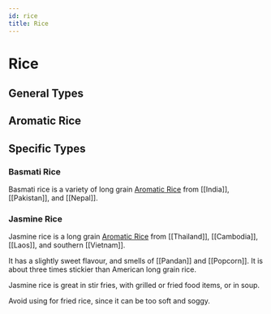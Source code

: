 ```yaml
---
id: rice
title: Rice
---
```


# Rice

## General Types

## Aromatic Rice

## Specific Types

### Basmati Rice

Basmati rice is a variety of long grain [Aromatic Rice](#aromatic-rice) from
[[India]], [[Pakistan]], and [[Nepal]].

### Jasmine Rice

Jasmine rice is a long grain [Aromatic Rice](#aromatic-rice) from [[Thailand]],
[[Cambodia]], [[Laos]], and southern [[Vietnam]].

It has a slightly sweet flavour, and smells of [[Pandan]] and [[Popcorn]]. It is
about three times stickier than American long grain rice.

Jasmine rice is great in stir fries, with grilled or fried food items, or in
soup.

Avoid using for fried rice, since it can be too soft and soggy.
